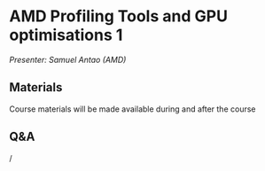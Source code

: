 # AMD Profiling Tools and GPU optimisations 1

*Presenter: Samuel Antao (AMD)*

<!--
<video src="https://462000265.lumidata.eu/paow-20251022/recordings/2_01_AMD_tools_1.mp4" controls="controls">
</video>
-->


## Materials

Course materials will be made available during and after the course

<!--
Directly available as web downloads:

-   [First part of the presentation: Overview of the profiling tools](https://462000265.lumidata.eu/paow-20251022/files/LUMI-paow-20251022-2_01_profiler-tools-overview.pdf)

-   [Second part of the presentation: Omnitrace by example](https://462000265.lumidata.eu/paow-20251022/files/LUMI-paow-20251022-2_01_omnitrace-by-example.pdf)
-->

<!--
Temporary location of materials (for the lifetime of the training project):

-   Slides first part of the presentation: Overview of the profiling tools: `/project/project_465001154/Slides/AMD/AMD-session-1a-profiler-tools-overview.pdf`

-   Slides second part of the presentation: Omnitrace by example: `/project/project_465001154/Slides/AMD/AMD-session-1b-omnitrace-by-example.pdf`

-   Many of the slides cover the ["Basic examples" from the exercises for this session](ME_2_01_AMD_tools_1.md#materials)
-->

<!--
Archived materials on LUMI:

-   Slides first part of the presentation: Overview of the profiling tools: `/appl/local/training/paow-20251022/files/LUMI-paow-20251022-2_01_profiler-tools-overview.pdf`

-   Slides second part of the presentation: Omnitrace by example: `/appl/local/training/paow-20251022/files/LUMI-paow-20251022-2_01_omnitrace-by-example.pdf`

-   Recording: `/appl/local/training/paow-20251022/recordings/2_01_AMD_tools_1.mp4`
-->


<!--
## References (from the slides)

-   [Omnitrace documentation web site](https://rocm.github.io/omnitrace/index.html)

-   [Ghost Exhange OpenMP offload example suite on GitHub](https://github.com/amd/HPCTrainingExamples/tree/main/MPI-examples/GhostExchange/GhostExchange_ArrayAssign)

-   [ROCm docs](https://rocm.docs.amd.com/en/latest/)

-   [ROCm blog post "Introduction to profiling tools for AMD hardware"](https://rocm.blogs.amd.com/software-tools-optimization/profilers/README.html)

-   [AMD Instinct(tm) GPU Training](https://fs.hlrs.de/projects/par/events/2024/GPU-AMD/) - 
    Look for session 15, on day 4.

-   [See also the materials linked in Exercise session #2](ME_2_01_AMD_tools_1.md)
-->


## Q&A

/
